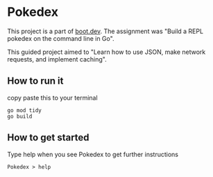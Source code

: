 # Pokedex

This project is a part of [boot.dev](www.boot.dev). The assignment was "Build a REPL pokedex on the command line in Go". 

This guided project aimed to "Learn how to use JSON, make network requests, and implement caching".

## How to run it 
copy paste this to your terminal 
```
go mod tidy 
go build 
```

## How to get started
Type help when you see Pokedex to get further instructions

```
Pokedex > help 
```
